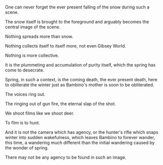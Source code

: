 One can never forget the ever present falling of the snow during such a scene.

The snow itself is brought to the foreground and arguably becomes the central image of the scene.

Nothing spreads more than snow.

Nothing collects itself to itself more, not even Gibsey World.

Nothing is more collective.

It is the plummeting and accumulation of purity itself, which the spring has come to desecrate.

Spring, in such a context, is the coming death, the ever present death, here to obliterate the winter just as Bambino's mother is soon to be obliterated.

The voices ring out.

The ringing out of gun fire, the eternal slap of the shot.

We shoot films like we shoot deer.

To film is to hunt.

And it is not the camera which has agency, or the hunter's rifle which snaps winter into sudden wakefulness, which leaves Bambino to forever wander, this time, a wandering much different than the initial wandering caused by the wonder of spring.

There may not be any agency to be found in such an image.
